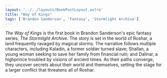 ```yaml
---
layout: '../../layouts/BookPostLayout.astro' 
title: "Way of Kings"
tags: ['Brandon Sanderson', 'Fantasy', 'Stormlight Archive']
---
```

*The Way of Kings* is the first book in Brandon Sanderson's epic fantasy series, *The Stormlight Archive*. The story is set in the world of Roshar, a land frequently ravaged by magical storms. The narrative follows multiple characters, including Kaladin, a former soldier turned slave; Shallan, a young woman seeking to save her family from financial ruin; and Dalinar, a highprince troubled by visions of ancient times. As their paths converge, they uncover secrets about their world and themselves, setting the stage for a larger conflict that threatens all of Roshar.